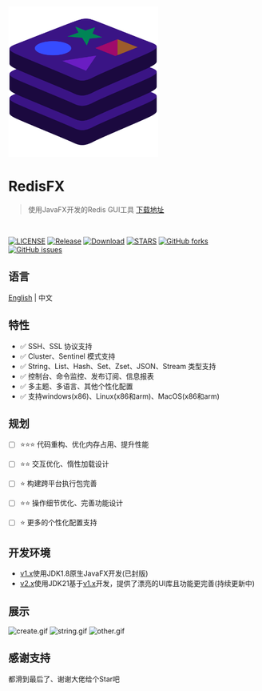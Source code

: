 

<img src="doc/image/redis_icon_j.svg" width="300" height="300" alt="RedisFX Logo">

# RedisFX
> 使用JavaFX开发的Redis GUI工具
[下载地址](https://github.com/tanhuang2016/RedisFX/releases)
<br>

[![LICENSE](https://img.shields.io/github/license/tanhuang2016/RedisFX)](LICENSE)
[![Release](https://img.shields.io/github/release/tanhuang2016/RedisFX.svg)](https://github.com/tanhuang2016/RedisFX/releases)
[![Download](https://img.shields.io/github/downloads/tanhuang2016/RedisFX/total.svg)](https://github.com/tanhuang2016/RedisFX/releases)
[![STARS](https://img.shields.io/github/stars/tanhuang2016/RedisFX)](https://github.com/tanhuang2016/RedisFX/)
[![GitHub forks](https://img.shields.io/github/forks/tanhuang2016/RedisFX)](https://github.com/tanhuang2016/RedisFX/fork)
[![GitHub issues](https://img.shields.io/github/issues/tanhuang2016/RedisFX)](https://github.com/tanhuang2016/RedisFX/issues)
## 语言
[English](README.en-US.md)  | 中文

## 特性


- ✅ SSH、SSL 协议支持
- ✅ Cluster、Sentinel 模式支持
- ✅ String、List、Hash、Set、Zset、JSON、Stream 类型支持
- ✅ 控制台、命令监控、发布订阅、信息报表
- ✅ 多主题、多语言、其他个性化配置
- ✅ 支持windows(x86)、Linux(x86和arm)、MacOS(x86和arm)



## 规划

- [ ] ⭐⭐⭐ 代码重构、优化内存占用、提升性能
- [ ] ⭐⭐ 交互优化、惰性加载设计
- [ ] ⭐ 构建跨平台执行包完善
- [ ] ⭐⭐ 操作细节优化、完善功能设计
- [ ] ⭐ 更多的个性化配置支持





## 开发环境

- [v1.x](https://github.com/tanhuang2016/RedisFX/tree/freeze/v1.0.4)使用JDK1.8原生JavaFX开发(已封版)
- [v2.x](https://github.com/tanhuang2016/RedisFX/tree/release-2.x)使用JDK21基于[v1.x](https://github.com/tanhuang2016/RedisFX/tree/freeze/v1.0.4)开发，提供了漂亮的UI库且功能更完善(持续更新中)

## 展示

![create.gif](doc%2Fimage%2Fcreate.gif)
![string.gif](doc%2Fimage%2Fstring.gif)
![other.gif](doc%2Fimage%2Fother.gif)

## 感谢支持

都滑到最后了、谢谢大佬给个Star吧